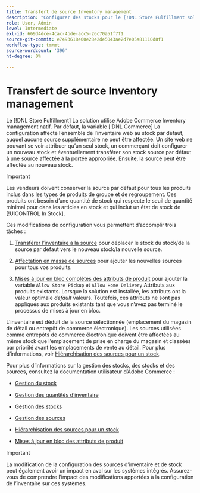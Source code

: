 ```yaml
---
title: Transfert de source Inventory management
description: "Configurer des stocks pour le [!DNL Store Fulfillment solution] avec Adobe Commerce Inventory management. Configurez un nouveau stock et transférez le stock par défaut afin de pouvoir l’affecter aux sources configurées pour activer les fonctionnalités de nettoyage de magasin requises par la solution d’exécution de magasin."
role: User, Admin
level: Intermediate
exl-id: 669d4dce-4cac-4bde-acc5-26c70a51f7f1
source-git-commit: e7493618e00e28e2de5043ae2d7e05a81110d8f1
workflow-type: tm+mt
source-wordcount: '396'
ht-degree: 0%

---
```



# Transfert de source Inventory management

Le [!DNL Store Fulfillment] La solution utilise Adobe Commerce Inventory management natif. Par défaut, la variable [!DNL Commerce] La configuration affecte l’ensemble de l’inventaire web au stock par défaut, auquel aucune source supplémentaire ne peut être affectée. Un site web ne pouvant se voir attribuer qu’un seul stock, un commerçant doit configurer un nouveau stock et éventuellement transférer son stock source par défaut à une source affectée à la portée appropriée. Ensuite, la source peut être affectée au nouveau stock.

>[!IMPORTANT]
>
>Les vendeurs doivent conserver la source par défaut pour tous les produits inclus dans les types de produits de groupe et de regroupement. Ces produits ont besoin d’une quantité de stock qui respecte le seuil de quantité minimal pour dans les articles en stock et qui inclut un état de stock de [!UICONTROL In Stock].

Ces modifications de configuration vous permettent d’accomplir trois tâches :

1. [Transférer l’inventaire à la source](https://docs.magento.com/user-guide/catalog/inventory-bulk-transfer-inventory.html) pour déplacer le stock du stock/de la source par défaut vers le nouveau stock/la nouvelle source.

1. [Affectation en masse de sources](https://docs.magento.com/user-guide/catalog/inventory-bulk-assign-sources.html) pour ajouter les nouvelles sources pour tous vos produits.

1. [Mises à jour en bloc complètes des attributs de produit](https://docs.magento.com/user-guide/stores/bulk-product-attribute-update.html) pour ajouter la variable `Allow Store Pickup` et `Allow Home Delivery` Attributs aux produits existants. Lorsque la solution est installée, les attributs ont la valeur optimale *default* valeurs. Toutefois, ces attributs ne sont pas appliqués aux produits existants tant que vous n’avez pas terminé le processus de mises à jour en bloc.

L’inventaire est déduit de la source sélectionnée (emplacement du magasin de détail ou entrepôt de commerce électronique). Les sources utilisées comme entrepôts de commerce électronique doivent être affectées au même stock que l’emplacement de prise en charge du magasin et classées par priorité avant les emplacements de vente au détail. Pour plus d’informations, voir [Hiérarchisation des sources pour un stock](https://docs.magento.com/user-guide/catalog/inventory-stock-priority.html).

Pour plus d’informations sur la gestion des stocks, des stocks et des sources, consultez la documentation utilisateur d’Adobe Commerce :

- [Gestion du stock](https://docs.magento.com/user-guide/catalog/inventory-management.html)

- [Gestion des quantités d’inventaire](https://docs.magento.com/user-guide/catalog/inventory-manage-inventory-quantities.html)

- [Gestion des stocks](https://docs.magento.com/user-guide/catalog/inventory-stock.html)

- [Gestion des sources](https://docs.magento.com/user-guide/catalog/inventory-sources.html)

- [Hiérarchisation des sources pour un stock](https://docs.magento.com/user-guide/catalog/inventory-stock-priority.html)

- [Mises à jour en bloc des attributs de produit](https://docs.magento.com/user-guide/stores/bulk-product-attribute-update.html)


>[!IMPORTANT]
>
>La modification de la configuration des sources d’inventaire et de stock peut également avoir un impact en aval sur les systèmes intégrés. Assurez-vous de comprendre l’impact des modifications apportées à la configuration de l’inventaire sur ces systèmes.
